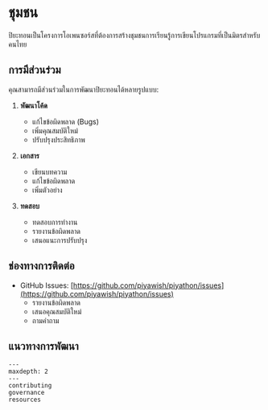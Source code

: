 # ชุมชน

ปิยะทอนเป็นโครงการโอเพนซอร์สที่ต้องการสร้างชุมชนการเรียนรู้การเขียนโปรแกรมที่เป็นมิตรสำหรับคนไทย

## การมีส่วนร่วม

คุณสามารถมีส่วนร่วมในการพัฒนาปิยะทอนได้หลายรูปแบบ:

1. **พัฒนาโค้ด**
   - แก้ไขข้อผิดพลาด (Bugs)
   - เพิ่มคุณสมบัติใหม่
   - ปรับปรุงประสิทธิภาพ

2. **เอกสาร**
   - เขียนบทความ
   - แก้ไขข้อผิดพลาด
   - เพิ่มตัวอย่าง

3. **ทดสอบ**
   - ทดสอบการทำงาน
   - รายงานข้อผิดพลาด
   - เสนอแนะการปรับปรุง

## ช่องทางการติดต่อ

- GitHub Issues: [https://github.com/piyawish/piyathon/issues](https://github.com/piyawish/piyathon/issues)
  - รายงานข้อผิดพลาด
  - เสนอคุณสมบัติใหม่
  - ถามคำถาม

## แนวทางการพัฒนา

```{toctree}
---
maxdepth: 2
---
contributing
governance
resources
```
